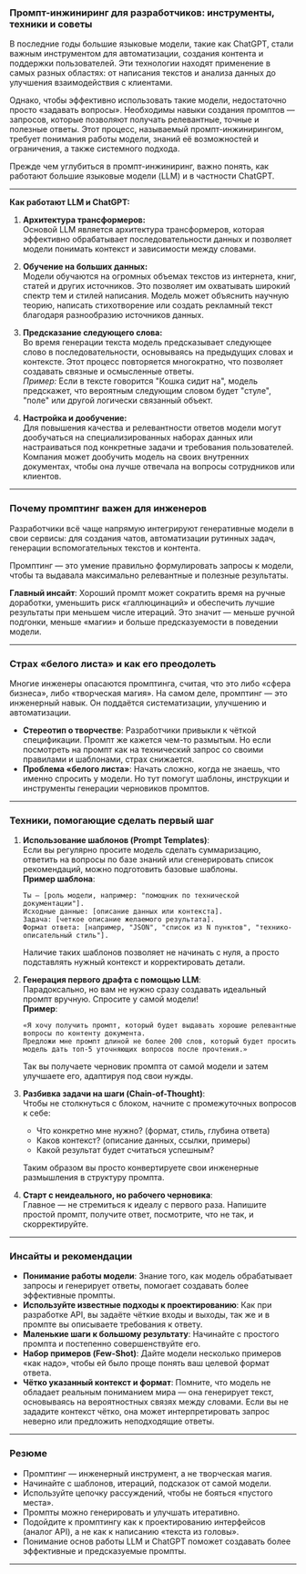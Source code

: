 ### Промпт-инжиниринг для разработчиков: инструменты, техники и советы

В последние годы большие языковые модели, такие как ChatGPT, стали важным инструментом для автоматизации, создания контента и поддержки пользователей. Эти технологии находят применение в самых разных областях: от написания текстов и анализа данных до улучшения взаимодействия с клиентами.

Однако, чтобы эффективно использовать такие модели, недостаточно просто «задавать вопросы». Необходимы навыки создания промптов — запросов, которые позволяют получать релевантные, точные и полезные ответы. Этот процесс, называемый промпт-инжинирингом, требует понимания работы модели, знаний её возможностей и ограничения, а также системного подхода.

Прежде чем углубиться в промпт-инжиниринг, важно понять, как работают большие языковые модели (LLM) и в частности ChatGPT.

---

**Как работают LLM и ChatGPT:**

1. **Архитектура трансформеров:**  
   Основой LLM является архитектура трансформеров, которая эффективно обрабатывает последовательности данных и позволяет модели понимать контекст и зависимости между словами.  

2. **Обучение на больших данных:**  
   Модели обучаются на огромных объемах текстов из интернета, книг, статей и других источников. Это позволяет им охватывать широкий спектр тем и стилей написания. Модель может объяснить научную теорию, написать стихотворение или создать рекламный текст благодаря разнообразию источников данных.

3. **Предсказание следующего слова:**  
   Во время генерации текста модель предсказывает следующее слово в последовательности, основываясь на предыдущих словах и контексте. Этот процесс повторяется многократно, что позволяет создавать связные и осмысленные ответы.  
   *Пример:* Если в тексте говорится "Кошка сидит на", модель предскажет, что вероятным следующим словом будет "стуле", "поле" или другой логически связанный объект.

4. **Настройка и дообучение:**  
   Для повышения качества и релевантности ответов модели могут дообучаться на специализированных наборах данных или настраиваться под конкретные задачи и требования пользователей. Компания может дообучить модель на своих внутренних документах, чтобы она лучше отвечала на вопросы сотрудников или клиентов.

---

### Почему промптинг важен для инженеров

Разработчики всё чаще напрямую интегрируют генеративные модели в свои сервисы: для создания чатов, автоматизации рутинных задач, генерации вспомогательных текстов и контента.

Промптинг — это умение правильно формулировать запросы к модели, чтобы та выдавала максимально релевантные и полезные результаты.

**Главный инсайт**: Хороший промпт может сократить время на ручные доработки, уменьшить риск «галлюцинаций» и обеспечить лучшие результаты при меньшем числе итераций. Это значит — меньше ручной подгонки, меньше «магии» и больше предсказуемости в поведении модели.

---

### Страх «белого листа» и как его преодолеть

Многие инженеры опасаются промптинга, считая, что это либо «сфера бизнеса», либо «творческая магия». На самом деле, промптинг — это инженерный навык. Он поддаётся систематизации, улучшению и автоматизации.

- **Стереотип о творчестве**: Разработчики привыкли к чёткой спецификации. Промпт же кажется чем-то размытым. Но если посмотреть на промпт как на технический запрос со своими правилами и шаблонами, страх снижается.
- **Проблема «белого листа»**: Начать сложно, когда не знаешь, что именно спросить у модели. Но тут помогут шаблоны, инструкции и инструменты генерации черновиков промптов.

---

### Техники, помогающие сделать первый шаг

1. **Использование шаблонов (Prompt Templates)**:  
   Если вы регулярно просите модель сделать суммаризацию, ответить на вопросы по базе знаний или сгенерировать список рекомендаций, можно подготовить базовые шаблоны.  
   **Пример шаблона**:  
   ```
   Ты — [роль модели, например: "помощник по технической документации"].
   Исходные данные: [описание данных или контекста].
   Задача: [четкое описание желаемого результата].
   Формат ответа: [например, "JSON", "список из N пунктов", "технико-описательный стиль"].
   ```

   Наличие таких шаблонов позволяет не начинать с нуля, а просто подставлять нужный контекст и корректировать детали.

2. **Генерация первого драфта с помощью LLM**:  
   Парадоксально, но вам не нужно сразу создавать идеальный промпт вручную. Спросите у самой модели!  
   **Пример**:
   ```
   «Я хочу получить промпт, который будет выдавать хорошие релевантные вопросы по контенту документа.
   Предложи мне промпт длиной не более 200 слов, который будет просить модель дать топ-5 уточняющих вопросов после прочтения.»  
   ```
   Так вы получаете черновик промпта от самой модели и затем улучшаете его, адаптируя под свои нужды.

3. **Разбивка задачи на шаги (Chain-of-Thought)**:  
   Чтобы не столкнуться с блоком, начните с промежуточных вопросов к себе:  
   - Что конкретно мне нужно? (формат, стиль, глубина ответа)  
   - Каков контекст? (описание данных, ссылки, примеры)  
   - Какой результат будет считаться успешным?  
   
   Таким образом вы просто конвертируете свои инженерные размышления в структуру промпта.

4. **Старт с неидеального, но рабочего черновика**:  
   Главное — не стремиться к идеалу с первого раза. Напишите простой промпт, получите ответ, посмотрите, что не так, и скорректируйте.

---

### Инсайты и рекомендации

- **Понимание работы модели**: Знание того, как модель обрабатывает запросы и генерирует ответы, помогает создавать более эффективные промпты.
- **Используйте известные подходы к проектированию**: Как при разработке API, вы задаёте чёткие входы и выходы, так же и в промпте вы описываете требования к ответу.
- **Маленькие шаги к большому результату**: Начинайте с простого промпта и постепенно совершенствуйте его.  
- **Набор примеров (Few-Shot)**: Дайте модели несколько примеров «как надо», чтобы ей было проще понять ваш целевой формат ответа.
- **Чётко указанный контекст и формат**: Помните, что модель не обладает реальным пониманием мира — она генерирует текст, основываясь на вероятностных связях между словами. Если вы не зададите контекст чётко, она может интерпретировать запрос неверно или предложить неподходящие ответы.

---

### Резюме

- Промптинг — инженерный инструмент, а не творческая магия.
- Начинайте с шаблонов, итераций, подсказок от самой модели.
- Используйте цепочку рассуждений, чтобы не бояться «пустого места».
- Промпты можно генерировать и улучшать итеративно.
- Подойдите к промптингу как к проектированию интерфейсов (аналог API), а не как к написанию «текста из головы».
- Понимание основ работы LLM и ChatGPT поможет создавать более эффективные и предсказуемые промпты.

---
